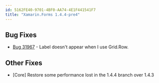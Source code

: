 ```yaml
---
id: 5162FE40-9701-4BF0-AA74-4E1F441541F7
title: "Xamarin.Forms 1.4.4-pre4"
---
```




## Bug Fixes ##

- [Bug 31967](https://bugzilla.xamarin.com/show_bug.cgi?id=31967) - Label doesn't appear when I use Grid.Row.

## Other Fixes ##

- [Core] Restore some performance lost in the 1.4.4 branch over 1.4.3

